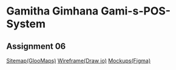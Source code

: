 # Gamitha Gimhana Gami-s-POS-System

## Assignment 06

[Sitemap(GlooMaps)](https://www.gloomaps.com/lEnwDZJ2rT)
[Wireframe(Draw io)](https://drive.google.com/drive/folders/1KLOP2xBnrRmsLCYglE2-YM1GXx82Ldht?usp=sharing)
[Mockups(Figma)](https://www.figma.com/design/5QiMmHvSYmL1LPAxf4YNwM/Gami-s-POS-system?t=IHNVMEiysa9io2hp-1)